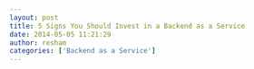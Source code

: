 ```yaml
---
layout: post
title: 5 Signs You Should Invest in a Backend as a Service
date: 2014-05-05 11:21:29
author: resham
categories: ['Backend as a Service']
---
```

